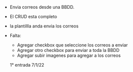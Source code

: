 * Envia correos desde una BBDD.

* El CRUD esta completo
* la plantillla anda envia los correos
* Falta:
    * Agregar checkbox que seleccione los correos a enviar
    * Agregar otro checkbox para enviar a toda la BBDD
    * Agregar subir imagenes para agregar a los correos

    1° entrada 7/1/22
    
